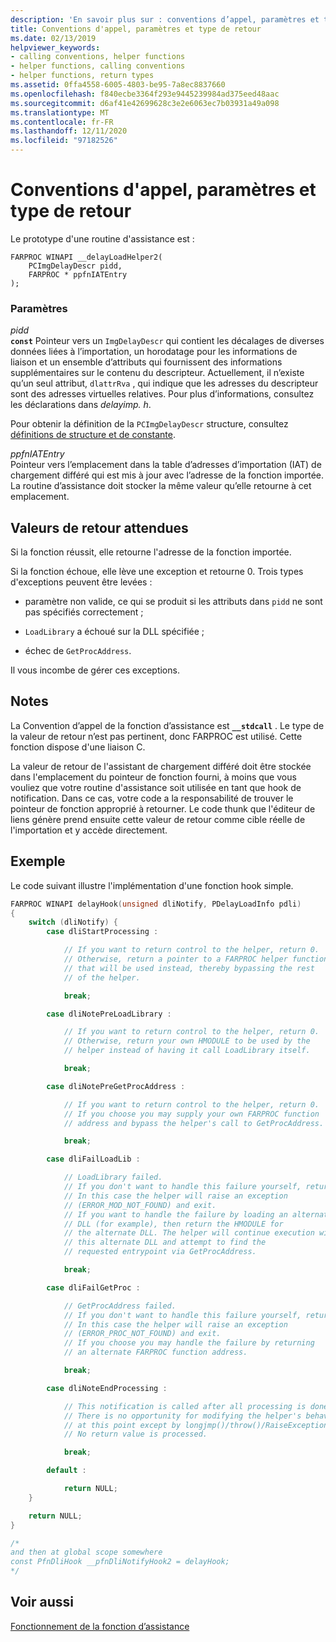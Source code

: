 ```yaml
---
description: 'En savoir plus sur : conventions d’appel, paramètres et type de retour'
title: Conventions d'appel, paramètres et type de retour
ms.date: 02/13/2019
helpviewer_keywords:
- calling conventions, helper functions
- helper functions, calling conventions
- helper functions, return types
ms.assetid: 0ffa4558-6005-4803-be95-7a8ec8837660
ms.openlocfilehash: f840ecbe3364f293e9445239984ad375eed48aac
ms.sourcegitcommit: d6af41e42699628c3e2e6063ec7b03931a49a098
ms.translationtype: MT
ms.contentlocale: fr-FR
ms.lasthandoff: 12/11/2020
ms.locfileid: "97182526"
---
```

# <a name="calling-conventions-parameters-and-return-type"></a>Conventions d'appel, paramètres et type de retour

Le prototype d'une routine d'assistance est :

```
FARPROC WINAPI __delayLoadHelper2(
    PCImgDelayDescr pidd,
    FARPROC * ppfnIATEntry
);
```

### <a name="parameters"></a>Paramètres

*pidd*<br/>
**`const`** Pointeur vers un `ImgDelayDescr` qui contient les décalages de diverses données liées à l’importation, un horodatage pour les informations de liaison et un ensemble d’attributs qui fournissent des informations supplémentaires sur le contenu du descripteur. Actuellement, il n’existe qu’un seul attribut, `dlattrRva` , qui indique que les adresses du descripteur sont des adresses virtuelles relatives. Pour plus d’informations, consultez les déclarations dans *delayimp. h*.

Pour obtenir la définition de la `PCImgDelayDescr` structure, consultez [définitions de structure et de constante](structure-and-constant-definitions.md).

*ppfnIATEntry*<br/>
Pointeur vers l’emplacement dans la table d’adresses d’importation (IAT) de chargement différé qui est mis à jour avec l’adresse de la fonction importée. La routine d’assistance doit stocker la même valeur qu’elle retourne à cet emplacement.

## <a name="expected-return-values"></a>Valeurs de retour attendues

Si la fonction réussit, elle retourne l'adresse de la fonction importée.

Si la fonction échoue, elle lève une exception et retourne 0. Trois types d'exceptions peuvent être levées :

- paramètre non valide, ce qui se produit si les attributs dans `pidd` ne sont pas spécifiés correctement ;

- `LoadLibrary` a échoué sur la DLL spécifiée ;

- échec de `GetProcAddress`.

Il vous incombe de gérer ces exceptions.

## <a name="remarks"></a>Notes

La Convention d’appel de la fonction d’assistance est **`__stdcall`** . Le type de la valeur de retour n’est pas pertinent, donc FARPROC est utilisé. Cette fonction dispose d'une liaison C.

La valeur de retour de l'assistant de chargement différé doit être stockée dans l'emplacement du pointeur de fonction fourni, à moins que vous vouliez que votre routine d'assistance soit utilisée en tant que hook de notification. Dans ce cas, votre code a la responsabilité de trouver le pointeur de fonction approprié à retourner. Le code thunk que l'éditeur de liens génère prend ensuite cette valeur de retour comme cible réelle de l'importation et y accède directement.

## <a name="sample"></a>Exemple

Le code suivant illustre l'implémentation d'une fonction hook simple.

```C
FARPROC WINAPI delayHook(unsigned dliNotify, PDelayLoadInfo pdli)
{
    switch (dliNotify) {
        case dliStartProcessing :

            // If you want to return control to the helper, return 0.
            // Otherwise, return a pointer to a FARPROC helper function
            // that will be used instead, thereby bypassing the rest
            // of the helper.

            break;

        case dliNotePreLoadLibrary :

            // If you want to return control to the helper, return 0.
            // Otherwise, return your own HMODULE to be used by the
            // helper instead of having it call LoadLibrary itself.

            break;

        case dliNotePreGetProcAddress :

            // If you want to return control to the helper, return 0.
            // If you choose you may supply your own FARPROC function
            // address and bypass the helper's call to GetProcAddress.

            break;

        case dliFailLoadLib :

            // LoadLibrary failed.
            // If you don't want to handle this failure yourself, return 0.
            // In this case the helper will raise an exception
            // (ERROR_MOD_NOT_FOUND) and exit.
            // If you want to handle the failure by loading an alternate
            // DLL (for example), then return the HMODULE for
            // the alternate DLL. The helper will continue execution with
            // this alternate DLL and attempt to find the
            // requested entrypoint via GetProcAddress.

            break;

        case dliFailGetProc :

            // GetProcAddress failed.
            // If you don't want to handle this failure yourself, return 0.
            // In this case the helper will raise an exception
            // (ERROR_PROC_NOT_FOUND) and exit.
            // If you choose you may handle the failure by returning
            // an alternate FARPROC function address.

            break;

        case dliNoteEndProcessing :

            // This notification is called after all processing is done.
            // There is no opportunity for modifying the helper's behavior
            // at this point except by longjmp()/throw()/RaiseException.
            // No return value is processed.

            break;

        default :

            return NULL;
    }

    return NULL;
}

/*
and then at global scope somewhere
const PfnDliHook __pfnDliNotifyHook2 = delayHook;
*/
```

## <a name="see-also"></a>Voir aussi

[Fonctionnement de la fonction d’assistance](understanding-the-helper-function.md)
